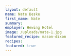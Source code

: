 ```yaml
---
layout: default
name: Nate Beske
first_name: Nate
summary:
employer: Hewing Hotel
image: /uploads/nate-1.jpg
featured_recipe: mason-dixon
recipes:
featured: true
---
```


